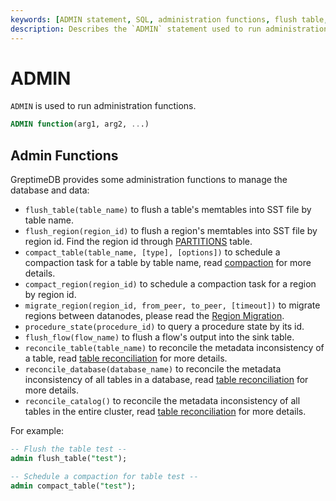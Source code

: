 ```yaml
---
keywords: [ADMIN statement, SQL, administration functions, flush table, compact table, migrate region]
description: Describes the `ADMIN` statement used to run administration functions, including examples for flushing tables, scheduling compactions, migrating regions, and querying procedure states.
---
```


# ADMIN

`ADMIN` is used to run administration functions.

```sql
ADMIN function(arg1, arg2, ...)
```


## Admin Functions

GreptimeDB provides some administration functions to manage the database and data:

* `flush_table(table_name)` to flush a table's memtables into SST file by table name.
* `flush_region(region_id)` to flush a region's memtables into SST file by region id. Find the region id through [PARTITIONS](./information-schema/partitions.md) table.
* `compact_table(table_name, [type], [options])` to schedule a compaction task for a table by table name, read [compaction](/user-guide/deployments-administration/manage-data/compaction.md#strict-window-compaction-strategy-swcs-and-manual-compaction) for more details.
* `compact_region(region_id)` to schedule a compaction task for a region by region id.
* `migrate_region(region_id, from_peer, to_peer, [timeout])` to migrate regions between datanodes, please read the [Region Migration](/user-guide/deployments-administration/manage-data/region-migration.md).
* `procedure_state(procedure_id)` to query a procedure state by its id.
* `flush_flow(flow_name)` to flush a flow's output into the sink table.
* `reconcile_table(table_name)` to reconcile the metadata inconsistency of a table, read [table reconciliation](/user-guide/deployments-administration/maintenance/table-reconciliation.md) for more details.
* `reconcile_database(database_name)` to reconcile the metadata inconsistency of all tables in a database, read [table reconciliation](/user-guide/deployments-administration/maintenance/table-reconciliation.md) for more details.
* `reconcile_catalog()` to reconcile the metadata inconsistency of all tables in the entire cluster, read [table reconciliation](/user-guide/deployments-administration/maintenance/table-reconciliation.md) for more details.

For example:
```sql
-- Flush the table test --
admin flush_table("test");

-- Schedule a compaction for table test --
admin compact_table("test");
```
